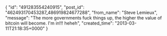  {
   "id": "491283554240915",
   "post_id": "462493170453287_486919824677288",
   "from_name": "Steve Lemieux",
   "message": "The more governments fuck things up, the higher the value of bitcoin will become. I'm in!!! heheh",
   "created_time": "2013-03-11T21:18:35+0000"
 }
